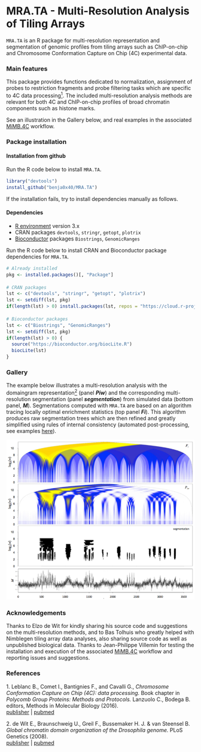 MRA.TA - Multi-Resolution Analysis of Tiling Arrays
================================================================================

`MRA.TA` is an R package for multi-resolution representation and segmentation of
genomic profiles from tiling arrays such as ChIP-on-chip and Chromosome
Conformation Capture on Chip (4C) experimental data.

### Main features ###

This package provides functions dedicated to normalization, assignment of probes
to restriction fragments and probe filtering tasks which are specific to 4C data
processing[<sup>1</sup>](#1).
The included multi-resolution analysis methods are relevant for both 4C
and ChIP-on-chip profiles of broad chromatin components such as histone marks.

See an illustration in the Gallery below, and real examples in the associated
[MiMB.4C](https://github.com/benja0x40/MiMB.4C) workflow.

### Package installation ###

#### Installation from github ####

Run the R code below to install `MRA.TA`.

```R
library("devtools")
install_github("benja0x40/MRA.TA")
```

If the installation fails, try to install dependencies manually as follows.

#### Dependencies ####

  - [R environment](https://www.r-project.org/) version 3.x
  - CRAN packages `devtools`, `stringr`, `getopt`, `plotrix`
  - [Bioconductor](http://www.bioconductor.org/) packages
    `Biostrings`, `GenomicRanges`
  
Run the R code below to install CRAN and Bioconductor package dependencies
for `MRA.TA`.

```R
# Already installed
pkg <- installed.packages()[, "Package"]

# CRAN packages
lst <- c("devtools", "stringr", "getopt", "plotrix")
lst <- setdiff(lst, pkg)
if(length(lst) > 0) install.packages(lst, repos = "https://cloud.r-project.org/")

# Bioconductor packages
lst <- c("Biostrings", "GenomicRanges")
lst <- setdiff(lst, pkg)
if(length(lst) > 0) {
  source("https://bioconductor.org/biocLite.R")
  biocLite(lst)
}
```

### Gallery ###

The example below illustrates a multi-resolution analysis with the domaingram
representation[<sup>2</sup>](#2) (panel **_Piw_**) and the corresponding
multi-resolution segmentation (panel **_segmentation_**) from simulated data
(bottom panel, **_M_**).
Segmentations computed with `MRA.TA` are based on an algorithm tracing
locally optimal enrichment statistics (top panel **_Fi_**).
This algorithm produces raw segmentation trees which are then refined and
greatly simplified using rules of internal consistency
(automated post-processing, see examples [here](https://github.com/benja0x40/MiMB.4C)).

![](./images/gallery/MRA.TA_smallsize.png "")

### Acknowledgements ###

Thanks to Elzo de Wit for kindly sharing his source code and suggestions on the
multi-resolution methods, and to Bas Tolhuis who greatly helped with Nimblegen
tiling array data analyses, also sharing source code as well as unpublished
biological data. Thanks to Jean-Philippe Villemin for testing the installation and execution of
the associated [MiMB.4C](https://github.com/benja0x40/MiMB.4C) workflow and
reporting issues and suggestions.

### References ###

<a name="1"></a>1. Leblanc B., Comet I., Bantignies F., and Cavalli G., *Chromosome Conformation Capture on Chip (4C): data processing.* Book chapter in *Polycomb Group Proteins: Methods and Protocols.* Lanzuolo C., Bodega B. editors, Methods in Molecular Biology (2016).  
[publisher](http://dx.doi.org/10.1007/978-1-4939-6380-5_21) | [pubmed](https://www.ncbi.nlm.nih.gov/pubmed/27659990)

<a name="2"></a>2. de Wit E., Braunschweig U., Greil F., Bussemaker H. J. & van Steensel B. *Global chromatin domain organization of the Drosophila genome.* PLoS Genetics (2008).  
[publisher](http://dx.doi.org/10.1371/journal.pgen.1000045) | [pubmed](https://www.ncbi.nlm.nih.gov/pubmed/18369463)
